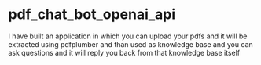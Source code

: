# pdf_chat_bot_openai_api
I have built an application in which you can upload your pdfs and it will be extracted using pdfplumber and than used as knowledge base and you can ask questions and it will reply you back from that knowledge base itself
